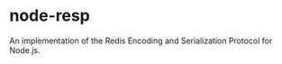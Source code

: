 node-resp
=========

An implementation of the Redis Encoding and Serialization Protocol for Node.js.
